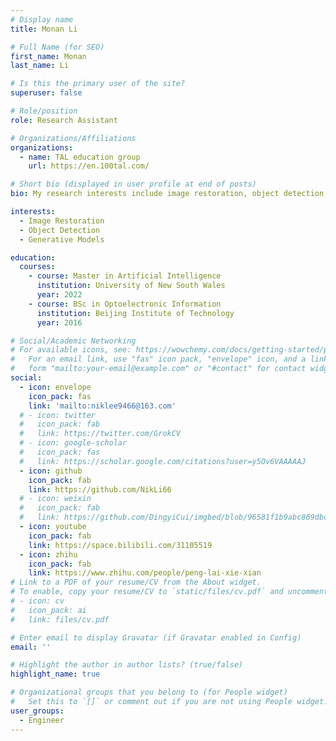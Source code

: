```yaml
---
# Display name
title: Monan Li

# Full Name (for SEO)
first_name: Monan
last_name: Li

# Is this the primary user of the site?
superuser: false

# Role/position
role: Research Assistant

# Organizations/Affiliations
organizations:
  - name: TAL education group
    url: https://en.100tal.com/

# Short bio (displayed in user profile at end of posts)
bio: My research interests include image restoration, object detection, and generative models.

interests:
  - Image Restoration
  - Object Detection
  - Generative Models

education:
  courses:
    - course: Master in Artificial Intelligence
      institution: University of New South Wales
      year: 2022
    - course: BSc in Optoelectronic Information
      institution: Beijing Institute of Technology
      year: 2016

# Social/Academic Networking
# For available icons, see: https://wowchemy.com/docs/getting-started/page-builder/#icons
#   For an email link, use "fas" icon pack, "envelope" icon, and a link in the
#   form "mailto:your-email@example.com" or "#contact" for contact widget.
social:
  - icon: envelope
    icon_pack: fas
    link: 'mailto:niklee9466@163.com'
  # - icon: twitter
  #   icon_pack: fab
  #   link: https://twitter.com/GrokCV
  # - icon: google-scholar
  #   icon_pack: fas
  #   link: https://scholar.google.com/citations?user=y5Ov6VAAAAAJ
  - icon: github
    icon_pack: fab
    link: https://github.com/NikLi66
  # - icon: weixin
  #   icon_pack: fab
  #   link: https://github.com/DingyiCui/imgbed/blob/96581f1b9abc869dbc6cdb387025db99c7b8cca2/wechat%20picture/wechat.jpg
  - icon: youtube
    icon_pack: fab
    link: https://space.bilibili.com/31105519
  - icon: zhihu
    icon_pack: fab
    link: https://www.zhihu.com/people/peng-lai-xie-xian
# Link to a PDF of your resume/CV from the About widget.
# To enable, copy your resume/CV to `static/files/cv.pdf` and uncomment the lines below.
# - icon: cv
#   icon_pack: ai
#   link: files/cv.pdf

# Enter email to display Gravatar (if Gravatar enabled in Config)
email: ''

# Highlight the author in author lists? (true/false)
highlight_name: true

# Organizational groups that you belong to (for People widget)
#   Set this to `[]` or comment out if you are not using People widget.
user_groups:
  - Engineer
---
```




